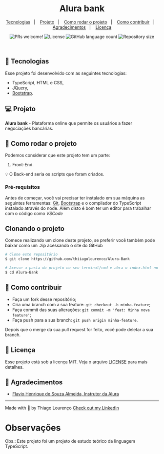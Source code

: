 <h1 align="center">Alura bank</h1>

<p align="center">
  <a href="#-tecnologias">Tecnologias</a>&nbsp;&nbsp;&nbsp;|&nbsp;&nbsp;&nbsp;
  <a href="#-projeto">Projeto</a>&nbsp;&nbsp;&nbsp;|&nbsp;&nbsp;&nbsp;
  <a href="#-tecnologias">Como rodar o projeto</a>&nbsp;&nbsp;&nbsp;|&nbsp;&nbsp;&nbsp;
  <a href="#-como-rodar-o-projeto">Como contribuir</a>&nbsp;&nbsp;&nbsp;|&nbsp;&nbsp;&nbsp;
  <a href="#-agradecimentos">Agradecimentos</a>&nbsp;&nbsp;&nbsp;|&nbsp;&nbsp;&nbsp;
  <a href="#-licença">Licença</a>
  
</p>

<p align="center">
 <img src="https://img.shields.io/static/v1?label=PRs&message=welcome&color=7159c1&labelColor=000000" alt="PRs welcome!" />

  <img alt="License" src="https://img.shields.io/static/v1?label=license&message=MIT&color=7159c1&labelColor=000000">

  <img alt="GitHub language count" src="https://img.shields.io/github/languages/count/thiiagolourenco/Alura-Bank?color=%2304D361">

  <img alt="Repository size" src="https://img.shields.io/github/repo-size/thiiagolourenco/Alura-Bank">

</p>

<br>

## 🚀 Tecnologias

Esse projeto foi desenvolvido com as seguintes tecnologias:

- TypeScript, HTML e CSS,
- [JQuery](https://www.npmjs.com/package/@types/jquery),
- [Bootstrap](https://getbootstrap.com/).

## 💻 Projeto

**Alura bank** - Plataforma online que permite os usuários a fazer negociações bancárias.

## 🚀 Como rodar o projeto

Podemos considerar que este projeto tem um parte:

1. Front-End.

💡 O Back-end seria os scripts que foram criados.

### Pré-requisitos

Antes de começar, você vai precisar ter instalado em sua máquina as seguintes ferramentas:
[Git](https://git-scm.com), [Bootstrap](https://getbootstrap.com/) e o compilador do TypeScript instalado através do node.
Além disto é bom ter um editor para trabalhar com o código como _VSCode_

## Clonando o projeto

Comece realizando um clone deste projeto, se preferir você também pode baixar como um .zip acessando o site do GitHub

```bash
# Clone este repositório
$ git clone https://github.com/thiiagolourenco/Alura-Bank

# Acesse a pasta do projeto no seu terminal/cmd e abra o index.html no seu navegador
$ cd Alura-Bank
```

## 🤔 Como contribuir

- Faça um fork desse repositório;
- Cria uma branch com a sua feature: `git checkout -b minha-feature`;
- Faça commit das suas alterações: `git commit -m 'feat: Minha nova feature'`;
- Faça push para a sua branch: `git push origin minha-feature`.

Depois que o merge da sua pull request for feito, você pode deletar a sua branch.

## 📝 Licença

Esse projeto está sob a licença MIT. Veja o arquivo [LICENSE](LICENSE.md) para mais detalhes.

## 🙌 Agradecimentos

- [Flavio Henrique de Souza Almeida, Instrutor da Alura](https://cursos.alura.com.br/course/typescript-parte1)

---

Made with 💜 by Thiago Lourenço [Check out my LinkedIn](https://www.linkedin.com/in/thiiagolourenco)


# Observações

Obs.: Este projeto foi um projeto de estudo teórico da linguagem TypeScript. 
